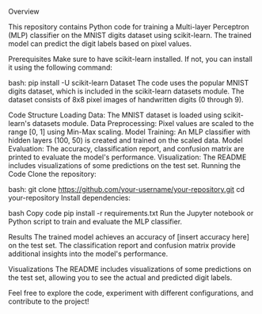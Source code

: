 Overview

This repository contains Python code for training a Multi-layer Perceptron (MLP) classifier on the MNIST digits dataset using scikit-learn. The trained model can predict the digit labels based on pixel values.

Prerequisites
Make sure to have scikit-learn installed. If not, you can install it using the following command:

bash:
pip install -U scikit-learn
Dataset
The code uses the popular MNIST digits dataset, which is included in the scikit-learn datasets module. The dataset consists of 8x8 pixel images of handwritten digits (0 through 9).

Code Structure
Loading Data: The MNIST dataset is loaded using scikit-learn's datasets module.
Data Preprocessing: Pixel values are scaled to the range [0, 1] using Min-Max scaling.
Model Training: An MLP classifier with hidden layers (100, 50) is created and trained on the scaled data.
Model Evaluation: The accuracy, classification report, and confusion matrix are printed to evaluate the model's performance.
Visualization: The README includes visualizations of some predictions on the test set.
Running the Code
Clone the repository:

bash:
git clone https://github.com/your-username/your-repository.git
cd your-repository
Install dependencies:

bash
Copy code
pip install -r requirements.txt
Run the Jupyter notebook or Python script to train and evaluate the MLP classifier.

Results
The trained model achieves an accuracy of [insert accuracy here] on the test set. The classification report and confusion matrix provide additional insights into the model's performance.

Visualizations
The README includes visualizations of some predictions on the test set, allowing you to see the actual and predicted digit labels.

Feel free to explore the code, experiment with different configurations, and contribute to the project!


